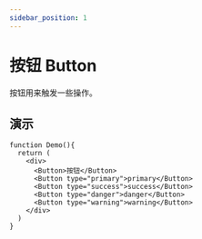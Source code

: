 ```yaml
---
sidebar_position: 1
---
```


# 按钮 Button

按钮用来触发一些操作。

## 演示


```tsx live
function Demo(){
  return (
    <div>
      <Button>按钮</Button>
      <Button type="primary">primary</Button>
      <Button type="success">success</Button>
      <Button type="danger">danger</Button>
      <Button type="warning">warning</Button>
    </div>
  )
}
```

